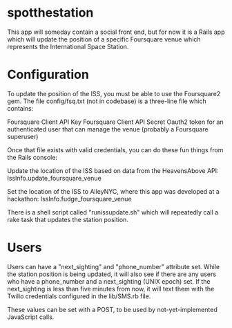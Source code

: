 spotthestation
==============

This app will someday contain a social front end, but for now it is a Rails app which will update the position of a specific Foursquare venue which represents the International Space Station.

Configuration
=============

To update the position of the ISS, you must be able to use the Foursquare2 gem.
The file config/fsq.txt (not in codebase) is a three-line file which contains:

Foursquare Client API Key
Foursquare Client API Secret
Oauth2 token for an authenticated user that can manage the venue (probably a Foursquare superuser)

Once that file exists with valid credentials, you can do these fun things from the Rails console:

Update the location of the ISS based on data from the HeavensAbove API:
IssInfo.update_foursquare_venue

Set the location of the ISS to AlleyNYC, where this app was developed at a hackathon:
IssInfo.fudge_foursquare_venue

There is a shell script called "runissupdate.sh" which will repeatedly call a rake task that updates the station position.

Users
=====

Users can have a "next_sighting" and "phone_number" attribute set.
While the station position is being updated, it will also see if there are any users who have a phone_number and a next_sighting (UNIX epoch) set.  If the next_sighting is less than five minutes from now, it will text them with the Twilio credentials configured in the lib/SMS.rb file.

These values can be set with a POST, to be used by not-yet-implemented JavaScript calls.
